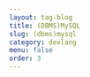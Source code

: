 ```yaml
---
layout: tag-blog
title: (DBMS)MySQL
slug: (dbms)mysql
category: devlang
menu: false
order: 3
---
```

